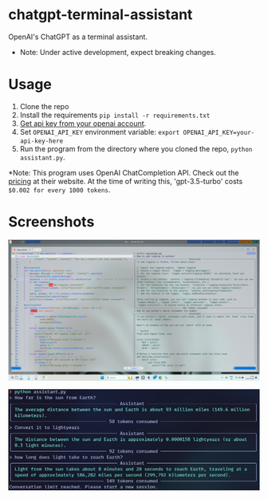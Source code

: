 # chatgpt-terminal-assistant
OpenAI's ChatGPT as a terminal assistant.

* Note: Under active development, expect breaking changes.

# Usage
1. Clone the repo
2. Install the requirements `pip install -r requirements.txt`
3. [Get api key from your openai account](https://platform.openai.com/docs/api-reference/authentication).
4. Set `OPENAI_API_KEY` environment variable: `export OPENAI_API_KEY=your-api-key-here`
5. Run the program from the directory where you cloned the repo, `python assistant.py`.

*Note: This program uses OpenAI ChatCompletion API. Check out the [pricing](https://openai.com/pricing) at their website. 
At the time of writing this, 'gpt-3.5-turbo' costs `$0.002 for every 1000 tokens`.

# Screenshots
![Screenshot](/media/assistant.png)

![Screenshot-2](/media/screenshot-2.png)

